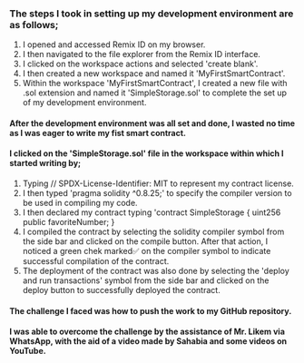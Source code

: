 ### The steps I took in setting up my development environment are as follows;
1. I opened and accessed Remix ID on my browser.
2. I then navigated to the file explorer from the Remix ID interface.
3. I clicked on the workspace actions and selected 'create blank'.
4. I then created a new workspace and named it 'MyFirstSmartContract'.
5. Within the workspace 'MyFirstSmartContract', I created a new file with .sol extension and named it 'SimpleStorage.sol' to complete the set up of my development environment.

#### After the development environment was all set and done, I wasted no time as I was eager to write my fist smart contract. 
#### I clicked on the 'SimpleStorage.sol' file in the workspace within which I started writing by;
1. Typing // SPDX-License-Identifier: MIT to represent my contract license.
2. I then typed 'pragma solidity ^0.8.25;' to specify the compiler version to be used in compiling my code.
3. I then declared my contract typing 'contract SimpleStorage {
    uint256 public favoriteNumber;
}
4. I compiled the contract by selecting the solidity compiler symbol from the side bar and clicked on the compile button. After that action, I noticed a green chek marked✅ on the compiler symbol to indicate successful compilation of the contract.
5. The deployment of the contract was also done by selecting the 'deploy and run transactions' symbol from the side bar and clicked on the deploy button to successfully deployed the contract.

#### The challenge I faced was how to push the work to my GitHub repository.
#### I was able to overcome the challenge by the assistance of Mr. Likem via WhatsApp, with the aid of a video made by Sahabia and some videos on YouTube.

